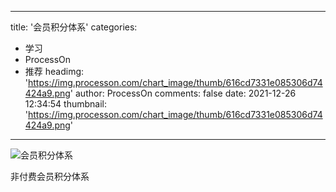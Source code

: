 
---
title: '会员积分体系'
categories: 
 - 学习
 - ProcessOn
 - 推荐
headimg: 'https://img.processon.com/chart_image/thumb/616cd7331e085306d74424a9.png'
author: ProcessOn
comments: false
date: 2021-12-26 12:34:54
thumbnail: 'https://img.processon.com/chart_image/thumb/616cd7331e085306d74424a9.png'
---

<div>   
<img class="thumb" alt="会员积分体系" src="https://img.processon.com/chart_image/thumb/616cd7331e085306d74424a9.png" referrerpolicy="no-referrer">
<p>非付费会员积分体系</p>  
</div>
            